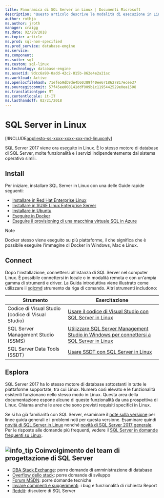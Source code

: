 ```yaml
---
title: Panoramica di SQL Server in Linux | Documenti Microsoft
description: "Questo articolo descrive le modalità di esecuzione in Linux e fornisce informazioni su come per altre informazioni in SQL Server."
author: rothja
ms.author: jroth
manager: craigg
ms.date: 02/20/2018
ms.topic: article
ms.prod: sql-non-specified
ms.prod_service: database-engine
ms.service: 
ms.component: 
ms.suite: sql
ms.custom: sql-linux
ms.technology: database-engine
ms.assetid: 9dcc6a90-0add-42c2-815b-862e4e2a21ac
ms.workload: Active
ms.openlocfilehash: 71efe59db9de4b60389f40ee6718627817ecee37
ms.sourcegitcommit: 57f45ee008141ddf009b1c1195442529e0ea1508
ms.translationtype: MT
ms.contentlocale: it-IT
ms.lasthandoff: 02/21/2018
---
```

# <a name="sql-server-on-linux"></a>SQL Server in Linux

[!INCLUDE[appliesto-ss-xxxx-xxxx-xxx-md-linuxonly](../includes/appliesto-ss-xxxx-xxxx-xxx-md-linuxonly.md)]

SQL Server 2017 viene ora eseguito in Linux. È lo stesso motore di database di SQL Server, molte funzionalità e i servizi indipendentemente dal sistema operativo simili.

## <a name="install"></a>Install

Per iniziare, installare SQL Server in Linux con una delle Guide rapide seguenti:

- [Installare in Red Hat Enterprise Linux](quickstart-install-connect-red-hat.md)
- [Installare in SUSE Linux Enterprise Server](quickstart-install-connect-suse.md)
- [Installare in Ubuntu](quickstart-install-connect-ubuntu.md)
- [Eseguire in Docker](quickstart-install-connect-docker.md)
- [Eseguire il provisioning di una macchina virtuale SQL in Azure](/azure/virtual-machines/linux/sql/provision-sql-server-linux-virtual-machine?toc=%2fsql%2flinux%2ftoc.json)

> [!NOTE]
> Docker stesso viene eseguito su più piattaforme, il che significa che è possibile eseguire l'immagine di Docker in Windows, Mac e Linux.

## <a name="connect"></a>Connect

Dopo l'installazione, connettersi all'istanza di SQL Server nel computer Linux. È possibile connettersi in locale o in modalità remota e con un'ampia gamma di strumenti e driver. La Guida introduttiva viene illustrato come utilizzare il [sqlcmd](sql-server-linux-setup-tools.md) strumento da riga di comando. Altri strumenti includono:

| Strumento | Esercitazione |
|-----|-----|
| Codice di Visual Studio (codice di Visual Studio) | [Usare il codice di Visual Studio con SQL Server in Linux](sql-server-linux-develop-use-vscode.md) |
| SQL Server Management Studio (SSMS) | [Utilizzare SQL Server Management Studio in Windows per connettersi a SQL Server in Linux](sql-server-linux-develop-use-ssms.md) |
| SQL Server Data Tools (SSDT) | [Usare SSDT con SQL Server in Linux](sql-server-linux-develop-use-ssdt.md) |

## <a name="explore"></a>Esplora

SQL Server 2017 ha lo stesso motore di database sottostanti in tutte le piattaforme supportate, tra cui Linux. Numero così elevato e le funzionalità esistenti funzionano nello stesso modo in Linux. Questa area della documentazione espone alcune di queste funzionalità da una prospettiva di Linux. Chiama anche le aree che sono previsti requisiti specifici in Linux.

Se si ha già familiarità con SQL Server, esaminare il [note sulla versione](sql-server-linux-release-notes.md) per linee guida generali e i problemi noti per questa versione. Esaminare quindi [novità di SQL Server in Linux](sql-server-linux-whats-new.md) nonché [novità di SQL Server 2017 generale](../sql-server/what-s-new-in-sql-server-2017.md). Per le risposte alle domande più frequenti, vedere il [SQL Server in domande frequenti su Linux](sql-server-linux-faq.md).

##  <a name="infotipmediageneralinfotippng-engage-with-the-sql-server-engineering-team"></a>![info_tip](./media/general/info_tip.png) Coinvolgimento del team di progettazione di SQL Server

- [DBA Stack Exchange](https://dba.stackexchange.com/questions/tagged/sql-server): porre domande di amministrazione di database
- [Overflow dello stack](http://stackoverflow.com/questions/tagged/sql-server): porre domande di sviluppo
- [Forum MSDN](https://social.msdn.microsoft.com/Forums/en-US/home?category=sqlserver): porre domande tecniche
- [Inviare commenti e suggerimenti](https://feedback.azure.com/forums/908035-sql-server): i bug e funzionalità di richiesta Report
- [Reddit](https://www.reddit.com/r/SQLServer/): discutere di SQL Server
